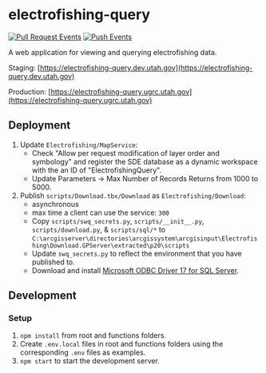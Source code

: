 # electrofishing-query

[![Pull Request Events](https://github.com/agrc/electrofishing-query/actions/workflows/pull_request.yml/badge.svg)](https://github.com/agrc/electrofishing-query/actions/workflows/pull_request.yml)
[![Push Events](https://github.com/agrc/electrofishing-query/actions/workflows/push.yml/badge.svg)](https://github.com/agrc/electrofishing-query/actions/workflows/push.yml)

A web application for viewing and querying electrofishing data.

Staging: [https://electrofishing-query.dev.utah.gov](https://electrofishing-query.dev.utah.gov)

Production: [https://electrofishing-query.ugrc.utah.gov](https://electrofishing-query.ugrc.utah.gov)

## Deployment

1. Update `Electrofishing/MapService`:
   - Check "Allow per request modification of layer order and symbology" and register the SDE database as a dynamic workspace with the an ID of "ElectrofishingQuery".
   - Update Parameters -> Max Number of Records Returns from 1000 to 5000.
1. Publish `scripts/Download.tbx/Download` as `Electrofishing/Download`:
   - asynchronous
   - max time a client can use the service: `300`
   - Copy `scripts/swq_secrets.py`, `scripts/__init__.py`, `scripts/download.py`, & `scripts/sql/*` to `C:\arcgisserver\directories\arcgissystem\arcgisinput\Electrofishing\Download.GPServer\extracted\p20\scripts`
   - Update `swq_secrets.py` to reflect the environment that you have published to.
   - Download and install [Microsoft ODBC Driver 17 for SQL Server](https://www.microsoft.com/en-us/download/details.aspx?id=56567).

## Development

### Setup

1. `npm install` from root and functions folders.
1. Create `.env.local` files in root and functions folders using the corresponding `.env` files as examples.
1. `npm start` to start the development server.
